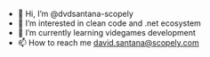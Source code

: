 - 👋 Hi, I’m @dvdsantana-scopely
- 👀 I’m interested in clean code and .net ecosystem
- 🌱 I’m currently learning videgames development
- 📫 How to reach me david.santana@scopely.com

<!---
dvdsantana-scopely/dvdsantana-scopely is a ✨ special ✨ repository because its `README.md` (this file) appears on your GitHub profile.
You can click the Preview link to take a look at your changes.
--->
